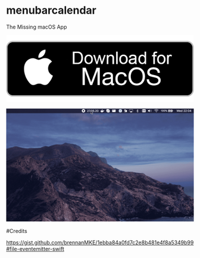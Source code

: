 # menubarcalendar
The Missing macOS App 

[![button](mac-download-button.png)](https://github.com/ziosa/menubarcalendar/releases/download/v1.1.1/menubarcalendar-1.1.1.dmg)

![](menubarcalendar.gif)


#Credits

https://gist.github.com/brennanMKE/1ebba84a0fd7c2e8b481e4f8a5349b99#file-eventemitter-swift


